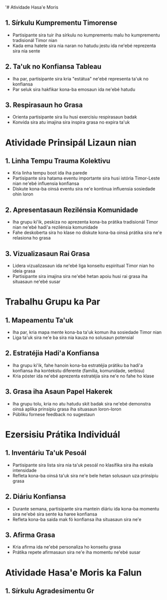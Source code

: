 '# Atividade Hasa'e Moris

## 1. Sírkulu Kumprementu Timorense
- Partisipante sira tuir iha sírkulu no kumprementu malu ho kumprementu tradisionál Timor nian
- Kada ema hatete sira nia naran no hatudu jestu ida ne'ebé reprezenta sira nia sente

## 2. Ta'uk no Konfiansa Tableau
- Iha par, partisipante sira kria "estátua" ne'ebé representa ta'uk no konfiansa
- Par seluk sira hakfikar kona-ba emosaun ida ne'ebé hatudu

## 3. Respirasaun ho Grasa
- Orienta partisipante sira liu husi exercisiu respirasaun badak
- Konvida sira atu imajina sira inspira grasa no expira ta'uk

# Atividade Prinsipál Lizaun nian

## 1. Linha Tempu Trauma Kolektivu
- Kria linha tempu boot ida iha parede
- Partisipante sira hatama eventu importante sira husi istória Timor-Leste nian ne'ebé influensia konfiansa
- Diskute kona-ba oinsá eventu sira ne'e kontinua influensia sosiedade ohin loron

## 2. Apresentasaun Rezilénsia Komunidade
- Iha grupu ki'ik, peskiza no aprezenta kona-ba prátika tradisionál Timor nian ne'ebé hadi'a rezilénsia komunidade
- Fahe deskoberta sira ho klase no diskute kona-ba oinsá prátika sira ne'e relasiona ho grasa

## 3. Vizualizasaun Rai Grasa
- Lidera vizualizasaun ida ne'ebé liga konseitu espiritual Timor nian ho ideia grasa
- Partisipante sira imajina sira ne'ebé hetan apoiu husi rai grasa iha situasaun ne'ebé susar

# Trabalhu Grupu ka Par

## 1. Mapeamentu Ta'uk
- Iha par, kria mapa mente kona-ba ta'uk komun iha sosiedade Timor nian
- Liga ta'uk sira ne'e ba sira nia kauza no solusaun potensial

## 2. Estratéjia Hadi'a Konfiansa
- Iha grupu ki'ik, fahe hanoin kona-ba estratéjia prátiku ba hadi'a konfiansa iha kontekstu diferente (família, komunidade, serbisu)
- Kria póster ida ne'ebé aprezenta estratéjia sira ne'e no fahe ho klase

## 3. Grasa iha Asaun Papel Hakerek
- Iha grupu tolu, kria no atu hatudu skit badak sira ne'ebé demonstra oinsá aplika prinsípiu grasa iha situasaun loron-loron
- Públiku fornese feedback no sugestaun

# Ezersisiu Prátika Individuál

## 1. Inventáriu Ta'uk Pesoál
- Partisipante sira lista sira nia ta'uk pesoál no klasifika sira iha eskala intensidade
- Refleta kona-ba oinsá ta'uk sira ne'e bele hetan solusaun uza prinsípiu grasa

## 2. Diáriu Konfiansa
- Durante semana, partisipante sira mantein diáriu ida kona-ba momentu sira ne'ebé sira sente ka haree konfiansa
- Refleta kona-ba saida mak fó konfiansa iha situasaun sira ne'e

## 3. Afirma Grasa
- Kria afirma ida ne'ebé personaliza ho konseitu grasa
- Prátika repete afirmasaun sira ne'e iha momentu ne'ebé susar

# Atividade Hasa'e Moris ka Falun

## 1. Sírkulu Agradesimentu Gr